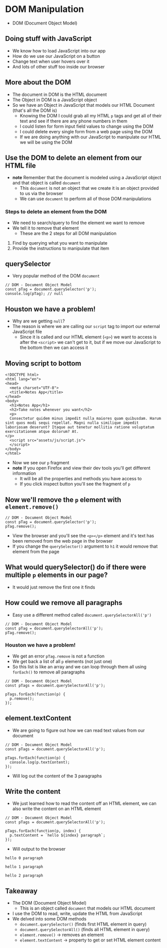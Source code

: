 # DOM Manipulation
* DOM (Document Object Model)

## Doing stuff with JavaScript
* We know how to load JavaScript into our app
* How do we use our JavaScript on a button
* Change text when user hovers over it
* And lots of other stuff too inside our browser

## More about the DOM
* The document in DOM is the HTML document
* The Object in DOM is a JavaScript object
* So we have an Object in JavaScript that models our HTML Document (that's all the DOM is)
    - Knowing the DOM I could grab all my HTML `p` tags and get all of their text and see if there are any phone numbers in them
    - I could listen for form input field values to change using the DOM
    - I could delete every single form from a web page using the DOM
    - If we are doing anything with our JavaScript to manipulate our HTML we will be using the DOM

## Use the DOM to delete an element from our HTML file
* **note** Remember that the document is modeled using a JavaScript object and that object is called `document`
    - This `document` is not an object that we create it is an object provided to us via the browser
    - We can use `document` to perform all of those DOM manipulations

### Steps to delete an element from the DOM
* We need to search/query to find the element we want to remove
* We tell it to remove that element
    - These are the 2 steps for all DOM manipulation

1. Find by querying what you want to manipulate
2. Provide the instructions to manipulate that item

## querySelector
* Very popular method of the DOM `document`

```
// DOM - Document Object Model
const pTag = document.querySelector('p');
console.log(pTag); // null
```

## Houston we have a problem!
* Why are we getting `null`?
* The reason is where we are calling our `script` tag to import our external JavaScript file
    - Since it is called and our HTML element (`<p>`) we want to access is after the `<script>` we can't get to it, but if we move our JavaScript to the bottom then we can access it

## Moving script to bottom
```
<!DOCTYPE html>
<html lang="en">
<head>
  <meta charset="UTF-8">
  <title>Notes App</title>
</head>
<body>
  <h1>Notes App</h1>
  <h2>Take notes whenever you want</h2>
  <p>
  Consectetur quidem minus impedit nulla maiores quam quibusdam. Harum sint quos modi sequi repellat. Magni nulla similique impedit laboriosam deserunt? Itaque aut tenetur mollitia ratione voluptatum exercitationem atque dolorum? At.
</p>
  <script src="assets/js/script.js">
  </script>
</body>
</html>
```

* Now we see our `p` fragment
* **note** If you open Firefox and view their dev tools you'll get different information
    - It will be all the properties and methods you have access to
    - If you click inspect button you'll see the fragment of `p`

## Now we'll remove the `p` element with `element.remove()`
```
// DOM - Document Object Model
const pTag = document.querySelector('p');
pTag.remove();
```

* View the browser and you'll see the `<p></p>` element and it's text has been removed from the web page in the browser
* If you change the `querySelector()` argument to `h1` it would remove that element from the page

## What would querySelector() do if there were multiple `p` elements in our page?
* It would just remove the first one it finds

## How could we remove all paragraphs
* Easy use a different method called `document.querySelectorAll('p')`

```
// DOM - Document Object Model
const pTag = document.querySelectorAll('p');
pTag.remove();
```

### Houston we have a problem!
* We get an error `pTag.remove` is not a function
* We get back a list of all `p` elements (not just one)
* So this list is like an array and we can loop through them all using `forEach()` to remove all paragraphs

```
// DOM - Document Object Model
const pTags = document.querySelectorAll('p');

pTags.forEach(function(p) {
  p.remove();
});
```

## element.textContent
* We are going to figure out how we can read text values from our document

```
// DOM - Document Object Model
const pTags = document.querySelectorAll('p');

pTags.forEach(function(p) {
  console.log(p.textContent);
});
```

* Will log out the content of the 3 paragraphs

## Write the content
* We just learned how to read the content off an HTML element, we can also write the content on an HTML element

```
// DOM - Document Object Model
const pTags = document.querySelectorAll('p');

pTags.forEach(function(p, index) {
  p.textContent = `hello ${index} paragraph`;
});
```

* Will output to the browser

```
hello 0 paragraph

hello 1 paragraph

hello 2 paragraph
```

## Takeaway
* The DOM (Document Object Model)
    - This is an object called `document` that models our HTML document
* I use the DOM to read, write, update the HTML from JavaScript
* We delved into some DOM methods
    - `document.querySelector()` (finds first HTML element in query)
    - `document.querySelectorAll()` (finds all HTML element in query)
    - `element.remove()` -> removes an element
    - `element.textContent` -> property to get or set HTML element content
